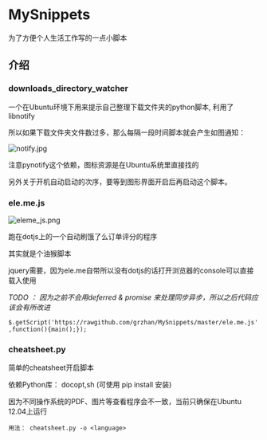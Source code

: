 MySnippets
==========

为了方便个人生活工作写的一点小脚本

## 介绍

### downloads\_directory\_watcher

一个在Ubuntu环境下用来提示自己整理下载文件夹的python脚本, 利用了 libnotify

所以如果下载文件夹文件数过多，那么每隔一段时间脚本就会产生如图通知：

![notify.jpg][1]

注意pynotify这个依赖，图标资源是在Ubuntu系统里直接找的

另外关于开机自动启动的次序，要等到图形界面开启后再启动这个脚本。


### ele.me.js

![eleme_js.png][2]

跑在dotjs上的一个自动刷饿了么订单评分的程序

其实就是个油猴脚本

jquery需要，因为ele.me自带所以没有dotjs的话打开浏览器的console可以直接载入使用

*TODO ： 因为之前不会用deferred & promise 来处理同步异步，所以之后代码应该会有所改进*

`$.getScript('https://rawgithub.com/grzhan/MySnippets/master/ele.me.js',function(){main();});`


### cheatsheet.py

简单的cheatsheet开启脚本

依赖Python库： docopt,sh (可使用 pip install 安装)

因为不同操作系统的PDF、图片等查看程序会不一致，当前只确保在Ubuntu 12.04上运行

	用法： cheatsheet.py -o <language>



[1]: http://image-hosting.qiniudn.com/notify.png
[2]: http://image-hosting.qiniudn.com/elems_js.png


